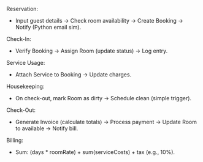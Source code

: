 Reservation:
  - Input guest details -> Check room availability -> Create Booking -> Notify (Python email sim).

Check-In:
  - Verify Booking -> Assign Room (update status) -> Log entry.

Service Usage:
  - Attach Service to Booking -> Update charges.

Housekeeping:
  - On check-out, mark Room as dirty -> Schedule clean (simple trigger).

Check-Out:
  - Generate Invoice (calculate totals) -> Process payment -> Update Room to available -> Notify bill.

Billing:
  - Sum: (days * roomRate) + sum(serviceCosts) + tax (e.g., 10%).
